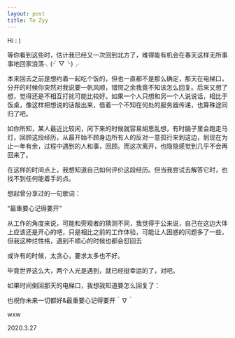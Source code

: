 ```yaml
---
layout: post
title: To Zyy
---
```


Hi : )

等你看到这些时，估计我已经又一次回到北方了，难得能有机会在春天这样无所事事地回家浪荡╮(╯▽╰)╭

本来回去之前是想约着一起吃个饭的，但也一直都不是那么确定，那天在电梯口，分开的时候你突然对我说要一帆风顺，错愕之余我竟不知该怎么回复。后来又想了想，觉得还是不相互打扰可能比较好。如果一个人只想和另一个人说说话，相比于饭桌，像这样把想说的话敲出来，借着一个不知在何处的服务器传递，也算殊途同归了吧。

如你所知，某人最近比较闲，闲下来的时候就容易胡思乱想，有时脑子里会跑走马灯，回顾这段经历，从最开始不顾身边所有人的反对一意孤行来到这边，到现在为止一年有余，过程中遇到的人和事，回顾。而这次离开，也隐隐感觉到几乎不会再回来了。

在这样的时间点上，我想知道自己如何评价这段经历。但当我尝试去解答它时，也找不到任何能着手的点。

想起曾分享过的一句歌词：

“最重要心记得要开”

从工作的角度来说，可能和旁观者的猜测不同，我觉得于公来说，自己在这边大体上应该还是开心的吧，只是相比之前的工作体验，可能让人困惑的问题多了一些，但我这种烂性格，遇到不顺心的时候也都会怼回去
















或许有的时候，太贪心，要求太多也不好。

毕竟世界这么大，两个人光是遇到，就已经挺幸运的了，对吧。

如果时间倒回那天的电梯口，我想我知道要怎么回复了：

也祝你未来一切都好&最重要心记得要开＾∇＾

wxw

2020.3.27
